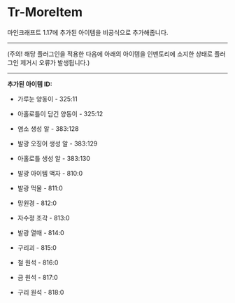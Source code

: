 Tr-MoreItem
==============
마인크래프트 1.17에 추가된 아이템을 비공식으로 추가해줍니다.  
- - - - - - - - - - - - - - - - - - - -
(주의! 해당 플러그인을 적용한 다음에 아래의 아이템을 인벤토리에 소지한 상태로 플러그인 제거시 오류가 발생됩니다.)  
- - - - - - - - - - - - - - - - - - - -
**추가된 아이템 ID:**
 * 가루눈 양동이 - 325:11
 * 아홀로틀이 담긴 양동이 - 325:12

 * 염소 생성 알 - 383:128
 * 발광 오징어 생성 알 - 383:129
 * 아홀로틀 생성 알 - 383:130
  
 * 발광 아이템 액자 - 810:0
 * 발광 먹물 - 811:0
 * 망원경 - 812:0
 * 자수정 조각 - 813:0
 * 발광 열매 - 814:0
 * 구리괴 - 815:0
 * 철 원석 - 816:0
 * 금 원석 - 817:0
 * 구리 원석 - 818:0
